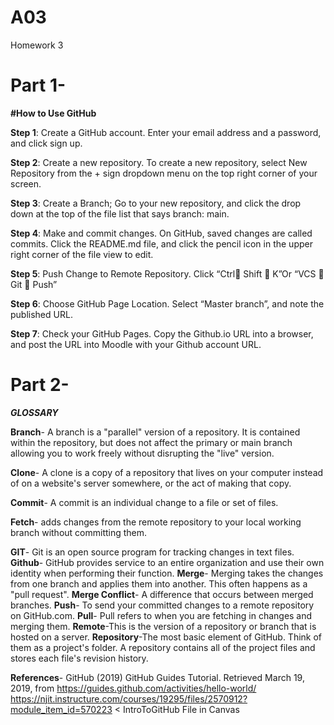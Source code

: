 # A03
Homework 3
# Part 1- 
**#How to Use GitHub**

**Step 1**: Create a GitHub account. Enter your email address and a password, and click sign up.

**Step 2**: Create a new repository. To create a new repository, select New Repository from the + sign dropdown menu on the top right corner of your screen.

**Step 3**: Create a Branch; Go to your new repository, and click the drop down at the top of the file list that says branch: main. 

**Step 4**: Make and commit changes. On GitHub, saved changes are called commits. Click the README.md file, and click the pencil icon in the upper right corner of the file view to edit. 

**Step 5**: Push Change to Remote Repository. Click “Ctrl Shift  K”Or “VCS  Git  Push”

**Step 6**: Choose GitHub Page Location. Select “Master branch”, and note the published URL.

**Step 7**: Check your GitHub Pages. Copy the Github.io URL into a browser, and post the URL into Moodle with your Github account URL.

# Part 2- 
_**GLOSSARY**_

**Branch**- A branch is a "parallel" version of a repository. It is contained within the repository, but does not affect the primary or main branch allowing you to work freely without disrupting the "live" version.

**Clone**- A clone is a copy of a repository that lives on your computer instead of on a website's server somewhere, or the act of making that copy.

**Commit**- A commit is an individual change to a file or set of files.

**Fetch**- adds changes from the remote repository to your local working branch without committing them. 

**GIT**- Git is an open source program for tracking changes in text files. 
**Github**- GitHub provides service to an entire organization and use their own identity when performing their function.
**Merge**- Merging takes the changes from one branch and applies them into another. This often happens as a "pull request".
**Merge Conflict**- A difference that occurs between merged branches.
**Push**- To send your committed changes to a remote repository on GitHub.com.
**Pull**- Pull refers to when you are fetching in changes and merging them.
**Remote**-This is the version of a repository or branch that is hosted on a server.
**Repository**-The most basic element of GitHub. Think of them as a project's folder. A repository contains all of the project files and stores each file's revision history.

**References**- GitHub (2019) GitHub Guides Tutorial. Retrieved  March 19, 2019, from https://guides.github.com/activities/hello-world/
https://njit.instructure.com/courses/19295/files/2570912?module_item_id=570223 < IntroToGitHub File in Canvas
